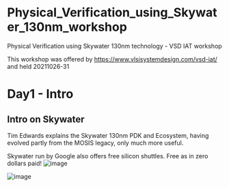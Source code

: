 # Physical_Verification_using_Skywater_130nm_workshop
Physical Verification using Skywater 130nm technology - VSD IAT workshop

This workshop was offered by https://www.vlsisystemdesign.com/vsd-iat/ and held 20211026-31

# Day1 - Intro

## Intro on Skywater
Tim Edwards explains the Skywater 130nm PDK and Ecosystem, having evolved partly from the MOSIS legacy, only much more useful. 

Skywater run by Google also offers free silicon shuttles. Free as in zero dollars paid!
![image](https://user-images.githubusercontent.com/93275755/139150767-f6c73ec1-66cf-4cf1-aca0-5045eef7b9af.png)

![image](https://user-images.githubusercontent.com/93275755/139151254-c1b29cde-56e4-41d6-a290-c5f083b7431d.png)
